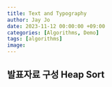 ```yaml
---
title: Text and Typography
author: Jay Jo
date: 2023-11-12 00:00:00 +09:00
categories: [Algorithms, Demo]
tags: [algorithms]
image:
---
```


## 발표자료 구성 Heap Sort